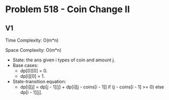 # Problem 518 - Coin Change II

## V1

Time Complexity: O(m*n)

Space Complexity: O(m*n)

- State: the ans given i types of coin and amount j.
- Base cases:
    - dp[0][0] = 0.
    - dp[i][0] = 1.
- State-transition equation:
    - dp[i][j] = dp[j - 1][j] + dp[i][j - coins[i - 1]] if (j - coins[i - 1] >= 0) else dp[i - 1][j].
